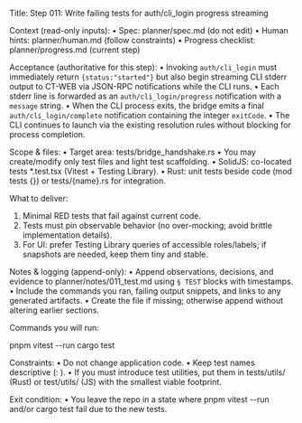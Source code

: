 Title: Step 011: Write failing tests for auth/cli_login progress streaming

Context (read-only inputs):
• Spec: planner/spec.md (do not edit)
• Human hints: planner/human.md (follow constraints)
• Progress checklist: planner/progress.md (current step)

Acceptance (authoritative for this step):
• Invoking `auth/cli_login` must immediately return `{status:"started"}` but also begin streaming CLI stderr output to CT-WEB via JSON-RPC notifications while the CLI runs.
• Each stderr line is forwarded as an `auth/cli_login/progress` notification with a `message` string.
• When the CLI process exits, the bridge emits a final `auth/cli_login/complete` notification containing the integer `exitCode`.
• The CLI continues to launch via the existing resolution rules without blocking for process completion.

Scope & files:
• Target area: tests/bridge_handshake.rs
• You may create/modify only test files and light test scaffolding.
• SolidJS: co-located tests *.test.tsx (Vitest + Testing Library).
• Rust: unit tests beside code (mod tests {}) or tests/{name}.rs for integration.

What to deliver:
1. Minimal RED tests that fail against current code.
2. Tests must pin observable behavior (no over-mocking; avoid brittle implementation details).
3. For UI: prefer Testing Library queries of accessible roles/labels; if snapshots are needed, keep them tiny and stable.

Notes & logging (append-only):
• Append observations, decisions, and evidence to planner/notes/011_test.md using `§ TEST` blocks with timestamps.
• Include the commands you ran, failing output snippets, and links to any generated artifacts.
• Create the file if missing; otherwise append without altering earlier sections.

Commands you will run:

pnpm vitest --run
cargo test

Constraints:
• Do not change application code.
• Keep test names descriptive (<module>: <behavior>).
• If you must introduce test utilities, put them in tests/utils/ (Rust) or test/utils/ (JS) with the smallest viable footprint.

Exit condition:
• You leave the repo in a state where pnpm vitest --run and/or cargo test fail due to the new tests.
